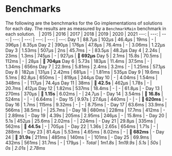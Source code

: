 # Benchmarks
The following are the benchmarks for the Go implementations of solutions for each day. The results are as measured by a `BenchmarkMain` benchmark in each solution.
 &nbsp;  | 2015 | 2016 | 2017 | 2018 | 2019 | 2020 | 2021
 ---:  | ---:  | ---:  | ---:  | ---:  | ---:  | ---:  | ---: 
Day 1 | 88.7µs | 102µs | 46.4µs | 19ms | - | 396µs | 8.35µs
Day 2 | 390µs | 176µs | 47.8µs | 76.4ms | - | 3.06ms | 1.22µs
Day 3 | 1.53ms | 507µs | 2ns | 45.7ms | - | 83.5µs | 48.2µs
Day 4 | 2.24s | 23ms | 1.3ms | 745µs | - | 927µs | **🔴 692µs**
Day 5 | 2.1ms | 15.8s | 70.5ms | 112ms | - | 28µs | **🔴 704µs**
Day 6 | 5.73s | 183µs | 11.4ms | 37.5ms | - | 1.34ms | 656ns
Day 7 | 22.9ms | 5.81ms | 2.4ms | 3.2ms | - | 1.25ms | 57.1µs
Day 8 | 182µs | 131µs | 2.42ms | 681µs | - | 1.81ms | 535µs
Day 9 | 19.6ms | 5.1ms | 82.8µs | 650ms | - | 819µs | 244µs
Day 10 | - | 4.04ms | 1.54ms | 348ms | - | 117µs | 74.4µs
Day 11 | 38ms | **🔴 42.5s** | 462µs | 1.78s | - | 20.7ms | 412µs
Day 12 | 1.82ms | 537ms | 18.4ms | - | - | 61.8µs | -
Day 13 | 270ms | 370µs | **🔴 1.15s** | 6.02ms | - | 24.7µs | -
Day 14 | 3.54ms | **🔴 16.8s** | 524ms | - | - | 6.64ms | -
Day 15 | 9.97s | 27.6µs | 440ms | - | - | **🔴 620ms** | -
Day 16 | 1.7ms | 115ms | 9.32ms | - | - | 8.75ms | -
Day 17 | 63.6ms | 33.9ms | 566ms | 38.5ms | - | 25.7ms | -
Day 18 | 680ms | 228ms | 17.7ms | 412ms | - | 2.89ms | -
Day 19 | 4.39s | 205ms | 2.95ms | 246µs | - | 15.8ms | -
Day 20 | 5.1s | 452µs | 25.6ms | 2.02ms | - | 224ms | -
Day 21 | 29.8µs | 335ms | 562ms | **🔴 44.5s** | - | 705µs | -
Day 22 | 1.36s | 2.65s | 654ms | 1.71s | - | 288ms | -
Day 23 | 81.4µs | 5.53ms | 4.65ms | 8.02ms | - | **🔴 682ms** | -
Day 24 | **🔴 31.9s** | 211ms | 485ms | 140ms | - | 101ms | -
Day 25 | 69.9ms | 432ms | 561ms | 31.7ms | - | 179µs | -
*Total* | *1m1.8s* | *1m19.9s* | *5.1s* | *50s* | *0s* | *2.01s* | *2.78ms*